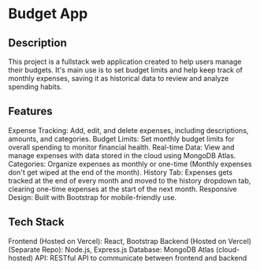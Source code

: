 # Budget App

## Description
This project is a fullstack web application created to help users manage their budgets. It's main use is to set budget limits and help keep track of monthly expenses, saving it as historical data to review and analyze spending habits.

## Features
Expense Tracking: Add, edit, and delete expenses, including descriptions, amounts, and categories.
Budget Limits: Set monthly budget limits for overall spending to monitor financial health.
Real-time Data: View and manage expenses with data stored in the cloud using MongoDB Atlas.
Categories: Organize expenses as monthly or one-time (Monthly expenses don't get wiped at the end of the month).
History Tab: Expenses gets tracked at the end of every month and moved to the history dropdown tab, clearing one-time expenses at the start of the next month.
Responsive Design: Built with Bootstrap for mobile-friendly use.

## Tech Stack
Frontend (Hosted on Vercel): React, Bootstrap
Backend (Hosted on Vercel)(Separate Repo): Node.js, Express.js
Database: MongoDB Atlas (cloud-hosted)
API: RESTful API to communicate between frontend and backend
